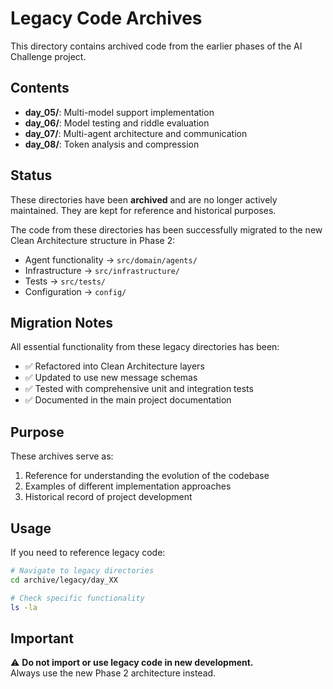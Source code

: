 # Legacy Code Archives

This directory contains archived code from the earlier phases of the AI Challenge project.

## Contents

- **day_05/**: Multi-model support implementation
- **day_06/**: Model testing and riddle evaluation
- **day_07/**: Multi-agent architecture and communication
- **day_08/**: Token analysis and compression

## Status

These directories have been **archived** and are no longer actively maintained. They are kept for reference and historical purposes.

The code from these directories has been successfully migrated to the new Clean Architecture structure in Phase 2:

- Agent functionality → `src/domain/agents/`
- Infrastructure → `src/infrastructure/`
- Tests → `src/tests/`
- Configuration → `config/`

## Migration Notes

All essential functionality from these legacy directories has been:
- ✅ Refactored into Clean Architecture layers
- ✅ Updated to use new message schemas
- ✅ Tested with comprehensive unit and integration tests
- ✅ Documented in the main project documentation

## Purpose

These archives serve as:
1. Reference for understanding the evolution of the codebase
2. Examples of different implementation approaches
3. Historical record of project development

## Usage

If you need to reference legacy code:

```bash
# Navigate to legacy directories
cd archive/legacy/day_XX

# Check specific functionality
ls -la
```

## Important

⚠️ **Do not import or use legacy code in new development.**  
Always use the new Phase 2 architecture instead.

